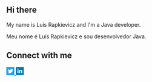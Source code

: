 ## Hi there 

My name is Luís Rapkievicz and I'm a Java developer. 

Meu nome é Luís Rapkievicz e sou desenvolvedor Java. 

## Connect with me

<a href="https://twitter.com/LuisRapkievicz">
  <img width="21px" src="https://raw.githubusercontent.com/edent/SuperTinyIcons/099dc12b59179d07d534069bc8551718f786d91a/images/svg/twitter.svg" />
</a>

<a href="https://www.linkedin.com/in/rapkievicz/">
  <img width="21px" src="https://raw.githubusercontent.com/edent/SuperTinyIcons/099dc12b59179d07d534069bc8551718f786d91a/images/svg/linkedin.svg" />
</a>
